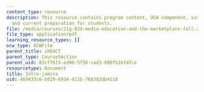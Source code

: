 ```yaml
---
content_type: resource
description: This resource contains program content, OCW component, sustainability,
  and current preparation for students.
file: /media/courses/21g-034-media-education-and-the-marketplace-fall-2005/469433c6b82969344115768303db411d_MIT21G_034F05_ireactmat.pdf
file_type: application/pdf
learning_resource_types: []
ocw_type: OCWFile
parent_title: iREACT
parent_type: CourseSection
parent_uid: 83cf76f3-ed90-5f50-cad3-890fb1bfdfce
resourcetype: Document
title: Intro-jamira
uid: 469433c6-b829-6934-4115-768303db411d
---
```

